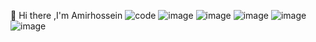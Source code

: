 👋 Hi there ,I'm Amirhossein
![code](https://user-images.githubusercontent.com/84338957/187644063-b9b899a6-8ce8-4553-a9ae-d35a7d5ca7b1.gif)
![image](https://img.shields.io/badge/HTML5-E34F26?style=for-the-badge&logo=html5&logoColor=Black)
![image](https://img.shields.io/badge/Python-FFD43B?style=for-the-badge&logo=python&logoColor=Black)
![image](https://img.shields.io/badge/json-5E5C5C?style=for-the-badge&logo=json&logoColor=Black)
![image](https://img.shields.io/badge/CSS3-1572B6?style=for-the-badge&logo=css3&logoColor=Black)
![image](https://img.shields.io/badge/C%2B%2B-00599C?style=for-the-badge&logo=c%2B%2B&logoColor=black)

<!--
**amirfarahani0978/amirfarahani0978** is a ✨ _special_ ✨ repository because its `README.md` (this file) appears on your GitHub profile.
Here are some ideas to get you started:
🔭 I’m currently working on ...
🌱 I’m currently learning ....
👯 I’m looking to collaborate on ...
🤔 I’m looking for help with ...
💬 Ask me about ...
📫 How to reach me: ...
😄 Pronouns: ...
⚡ Fun fact: ...
-->
